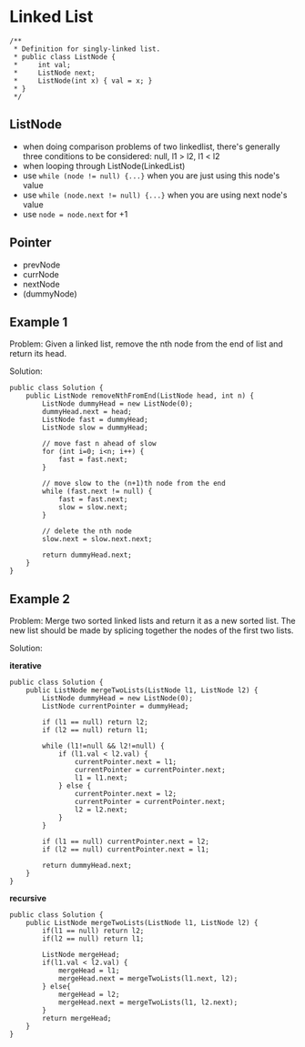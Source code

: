 # Linked List

```
/**
 * Definition for singly-linked list.
 * public class ListNode {
 *     int val;
 *     ListNode next;
 *     ListNode(int x) { val = x; }
 * }
 */
```

## ListNode
- when doing comparison problems of two linkedlist, there's generally three conditions to be considered: null, l1 > l2, l1 < l2
- when looping through ListNode(LinkedList)
 - use `while (node != null) {...}` when you are just using this node's value
 - use `while (node.next != null) {...}` when you are using next node's value
 - use `node = node.next` for +1

## Pointer
- prevNode
- currNode
- nextNode
- (dummyNode)

## Example 1

Problem:
Given a linked list, remove the nth node from the end of list and return its head.

Solution:

```
public class Solution {
    public ListNode removeNthFromEnd(ListNode head, int n) {
        ListNode dummyHead = new ListNode(0);
		dummyHead.next = head;
		ListNode fast = dummyHead;
		ListNode slow = dummyHead;
		
		// move fast n ahead of slow
		for (int i=0; i<n; i++) {
			fast = fast.next;
		}
		
		// move slow to the (n+1)th node from the end
		while (fast.next != null) {
			fast = fast.next;
			slow = slow.next;
		}
		
		// delete the nth node
		slow.next = slow.next.next;
		
		return dummyHead.next;
    }
}
```

## Example 2

Problem: 
Merge two sorted linked lists and return it as a new sorted list. The new list should be made by splicing together the nodes of the first two lists.

Solution: 

**iterative**

```
public class Solution {
    public ListNode mergeTwoLists(ListNode l1, ListNode l2) {
        ListNode dummyHead = new ListNode(0);
		ListNode currentPointer = dummyHead;
		
		if (l1 == null) return l2;
		if (l2 == null) return l1;
		
		while (l1!=null && l2!=null) {
			if (l1.val < l2.val) {
				currentPointer.next = l1;
				currentPointer = currentPointer.next;
				l1 = l1.next;
			} else {
				currentPointer.next = l2;
				currentPointer = currentPointer.next;
				l2 = l2.next;
			}
		}
		
		if (l1 == null) currentPointer.next = l2;
		if (l2 == null) currentPointer.next = l1;
		
		return dummyHead.next;
    }
}
```

**recursive**

```
public class Solution {
    public ListNode mergeTwoLists(ListNode l1, ListNode l2) {
        if(l1 == null) return l2;
        if(l2 == null) return l1;

        ListNode mergeHead;
        if(l1.val < l2.val) {
            mergeHead = l1;
            mergeHead.next = mergeTwoLists(l1.next, l2);
        } else{
            mergeHead = l2;
            mergeHead.next = mergeTwoLists(l1, l2.next);
        }
        return mergeHead;
    }
}
```
